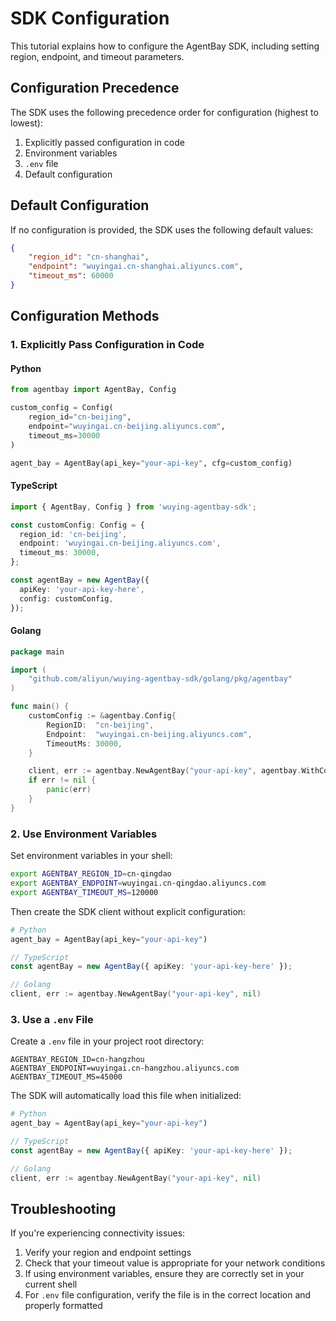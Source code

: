 # SDK Configuration

This tutorial explains how to configure the AgentBay SDK, including setting region, endpoint, and timeout parameters.

## Configuration Precedence

The SDK uses the following precedence order for configuration (highest to lowest):

1. Explicitly passed configuration in code
2. Environment variables
3. `.env` file
4. Default configuration

## Default Configuration

If no configuration is provided, the SDK uses the following default values:

```json
{
    "region_id": "cn-shanghai",
    "endpoint": "wuyingai.cn-shanghai.aliyuncs.com",
    "timeout_ms": 60000
}
```

## Configuration Methods

### 1. Explicitly Pass Configuration in Code

#### Python

```python
from agentbay import AgentBay, Config

custom_config = Config(
    region_id="cn-beijing",
    endpoint="wuyingai.cn-beijing.aliyuncs.com",
    timeout_ms=30000
)

agent_bay = AgentBay(api_key="your-api-key", cfg=custom_config)
```

#### TypeScript

```typescript
import { AgentBay, Config } from 'wuying-agentbay-sdk';

const customConfig: Config = {
  region_id: 'cn-beijing',
  endpoint: 'wuyingai.cn-beijing.aliyuncs.com',
  timeout_ms: 30000,
};

const agentBay = new AgentBay({
  apiKey: 'your-api-key-here',
  config: customConfig,
});
```

#### Golang

```go
package main

import (
    "github.com/aliyun/wuying-agentbay-sdk/golang/pkg/agentbay"
)

func main() {
    customConfig := &agentbay.Config{
        RegionID:  "cn-beijing",
        Endpoint:  "wuyingai.cn-beijing.aliyuncs.com",
        TimeoutMs: 30000,
    }

    client, err := agentbay.NewAgentBay("your-api-key", agentbay.WithConfig(customConfig))
    if err != nil {
        panic(err)
    }
}
```

### 2. Use Environment Variables

Set environment variables in your shell:

```bash
export AGENTBAY_REGION_ID=cn-qingdao
export AGENTBAY_ENDPOINT=wuyingai.cn-qingdao.aliyuncs.com
export AGENTBAY_TIMEOUT_MS=120000
```

Then create the SDK client without explicit configuration:

```python
# Python
agent_bay = AgentBay(api_key="your-api-key")
```

```typescript
// TypeScript
const agentBay = new AgentBay({ apiKey: 'your-api-key-here' });
```

```go
// Golang
client, err := agentbay.NewAgentBay("your-api-key", nil)
```

### 3. Use a `.env` File

Create a `.env` file in your project root directory:

```env
AGENTBAY_REGION_ID=cn-hangzhou
AGENTBAY_ENDPOINT=wuyingai.cn-hangzhou.aliyuncs.com
AGENTBAY_TIMEOUT_MS=45000
```

The SDK will automatically load this file when initialized:

```python
# Python
agent_bay = AgentBay(api_key="your-api-key")
```

```typescript
// TypeScript
const agentBay = new AgentBay({ apiKey: 'your-api-key-here' });
```

```go
// Golang
client, err := agentbay.NewAgentBay("your-api-key", nil)
```

## Troubleshooting

If you're experiencing connectivity issues:

1. Verify your region and endpoint settings
2. Check that your timeout value is appropriate for your network conditions
3. If using environment variables, ensure they are correctly set in your current shell
4. For `.env` file configuration, verify the file is in the correct location and properly formatted 